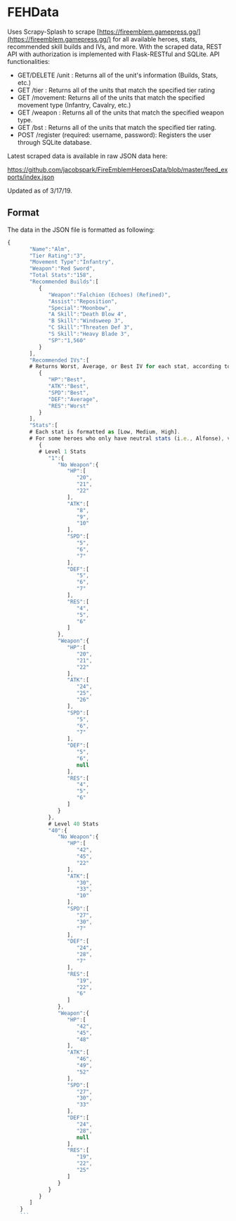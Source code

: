 # FEHData

Uses Scrapy-Splash to scrape [https://fireemblem.gamepress.gg/](https://fireemblem.gamepress.gg/) for all available heroes, stats, recommended skill builds and IVs, and more.
With the scraped data, REST API with authorization is implemented with Flask-RESTful and SQLite.
API functionalities:
* GET/DELETE /unit : Returns all of the unit's information (Builds, Stats, etc.)
* GET /tier  : Returns all of the units that match the specified tier rating
* GET /movement: Returns all of the units that match the specified movement type (Infantry, Cavalry, etc.)
* GET /weapon : Returns all of the units that match the specified weapon type.
* GET /bst : Returns all of the units that match the specified tier rating.
* POST /register (required: username, password):  Registers the user through SQLite database.
      
Latest scraped data is available in raw JSON data here:

https://github.com/jacobspark/FireEmblemHeroesData/blob/master/feed_exports/index.json

Updated as of 3/17/19.

## Format
The data in the JSON file is formatted as following:

```js
{
       "Name":"Alm",
       "Tier Rating":"3",
       "Movement Type":"Infantry",
       "Weapon":"Red Sword",
       "Total Stats":"158",
       "Recommended Builds":[
          {
             "Weapon":"Falchion (Echoes) (Refined)",
             "Assist":"Reposition",
             "Special":"Moonbow",
             "A Skill":"Death Blow 4",
             "B Skill":"Windsweep 3",
             "C Skill":"Threaten Def 3",
             "S Skill":"Heavy Blade 3",
             "SP":"1,560"
          }
       ],
       "Recommended IVs":[
       # Returns Worst, Average, or Best IV for each stat, according to Gamepress
          {
             "HP":"Best",
             "ATK":"Best",
             "SPD":"Best",
             "DEF":"Average",
             "RES":"Worst"
          }
       ],
       "Stats":[
       # Each stat is formatted as [Low, Medium, High].
       # For some heroes who only have neutral stats (i.e., Alfonse), value of null is returned for Low and High stats.
          {
          # Level 1 Stats
             "1":{
                "No Weapon":{
                   "HP":[
                      "20",
                      "21",
                      "22"
                   ],
                   "ATK":[
                      "8",
                      "9",
                      "10"
                   ],
                   "SPD":[
                      "5",
                      "6",
                      "7"
                   ],
                   "DEF":[
                      "5",
                      "6",
                      "7"
                   ],
                   "RES":[
                      "4",
                      "5",
                      "6"
                   ]
                },
                "Weapon":{
                   "HP":[
                      "20",
                      "21",
                      "22"
                   ],
                   "ATK":[
                      "24",
                      "25",
                      "26"
                   ],
                   "SPD":[
                      "5",
                      "6",
                      "7"
                   ],
                   "DEF":[
                      "5",
                      "6",
                      null
                   ],
                   "RES":[
                      "4",
                      "5",
                      "6"
                   ]
                }
             },
             # Level 40 Stats
             "40":{
                "No Weapon":{
                   "HP":[
                      "42",
                      "45",
                      "22"
                   ],
                   "ATK":[
                      "30",
                      "33",
                      "10"
                   ],
                   "SPD":[
                      "27",
                      "30",
                      "7"
                   ],
                   "DEF":[
                      "24",
                      "28",
                      "7"
                   ],
                   "RES":[
                      "19",
                      "22",
                      "6"
                   ]
                },
                "Weapon":{
                   "HP":[
                      "42",
                      "45",
                      "48"
                   ],
                   "ATK":[
                      "46",
                      "49",
                      "52"
                   ],
                   "SPD":[
                      "27",
                      "30",
                      "33"
                   ],
                   "DEF":[
                      "24",
                      "28",
                      null
                   ],
                   "RES":[
                      "19",
                      "22",
                      "25"
                   ]
                }
             }
          }
       ]
    }
    ```
